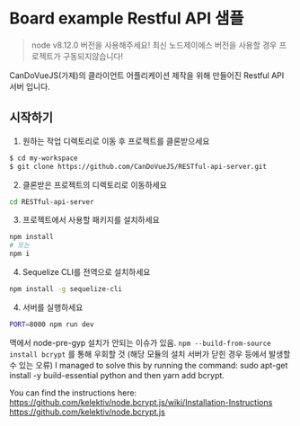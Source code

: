 Board example Restful API 샘플
==================================
> node v8.12.0 버전을 사용해주세요! 최신 노드제이에스 버전을 사용할 경우 프로젝트가 구동되지않습니다!

CanDoVueJS(가제)의 클라이언트 어플리케이션 제작을 위해 만들어진 Restful API 서버 입니다.

시작하기
---------------

1. 원하는 작업 디렉토리로 이동 후 프로젝트를 클론받으세요
```sh
$ cd my-workspace
$ git clone https://github.com/CanDoVueJS/RESTful-api-server.git
```

2. 클론받은 프로젝트의 디렉토리로 이동하세요
```sh
cd RESTful-api-server
```

3. 프로젝트에서 사용할 패키지를 설치하세요
```sh
npm install
# 또는
npm i
```

4. Sequelize CLI를 전역으로 설치하세요
```sh
npm install -g sequelize-cli
```

4. 서버를 실행하세요
```sh
PORT=8000 npm run dev
```


맥에서 node-pre-gyp 설치가 안되는 이슈가 있음.
`npm --build-from-source install bcrypt` 를 통해 우회할 것 (해당 모듈의 설치 서버가 닫힌 경우 등에서 발생할 수 있는 오류)
I managed to solve this by running the command:
sudo apt-get install -y build-essential python and then yarn add bcrypt.

You can find the instructions here:
https://github.com/kelektiv/node.bcrypt.js/wiki/Installation-Instructions
https://github.com/kelektiv/node.bcrypt.js